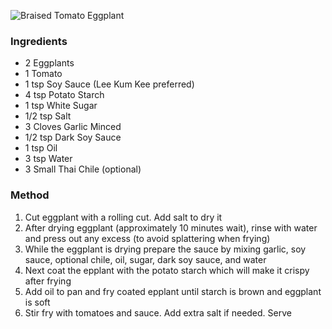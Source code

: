 ![Braised Tomato Eggplant](/recipes/images/braised-tomato-eggplant.jpg)

### Ingredients

* 2 Eggplants
* 1 Tomato
* 1 tsp Soy Sauce (Lee Kum Kee preferred)
* 4 tsp Potato Starch
* 1 tsp White Sugar
* 1/2 tsp Salt
* 3 Cloves Garlic Minced
* 1/2 tsp Dark Soy Sauce
* 1 tsp Oil
* 3 tsp Water
* 3 Small Thai Chile (optional)

### Method

1. Cut eggplant with a rolling cut. Add salt to dry it
2. After drying eggplant (approximately 10 minutes wait), rinse with water and press out any excess (to avoid splattering when frying)
3. While the eggplant is drying prepare the sauce by mixing garlic, soy sauce, optional chile, oil, sugar, dark soy sauce, and water
3. Next coat the epplant with the potato starch which will make it crispy after frying
4. Add oil to pan and fry coated epplant until starch is brown and eggplant is soft
5. Stir fry with tomatoes and sauce. Add extra salt if needed. Serve
